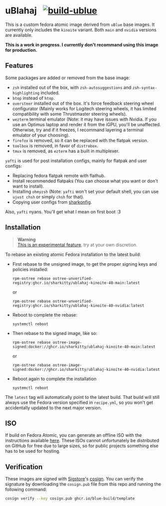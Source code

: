 # uBlahaj &nbsp; [![build-ublue](https://github.com/blue-build/template/actions/workflows/build.yml/badge.svg)](https://github.com/blue-build/template/actions/workflows/build.yml)

This is a custom fedora atomic image derived from `uBlue` base images.
It currently only includes the `kinoite` variant.
Both `main` and `nvidia` versions are available.

**This is a work in progress. I currently don't recommand using this image for production.**

## Features
Some packages are added or removed from the base image:
- `zsh` installed out of the box, with `zsh-autosuggestions` and `zsh-syntax-highlighting` included.
- `btop` instead of `htop`.
- `oversteer` installed out of the box. It's force feedback steering wheel configurator (Mainly works for Logitech steering wheels, it has limited compatibility with some Thrustmaster steering wheels).
- `wezterm` terminal emulator (Note: it may have issues with Nvidia. If you use an Optimus laptop and render it from the iGPU, you'll be unaffected. Otherwise, try and if it freezes, I recommand layering a terminal emulator of your choosing).
- `firefox` is removed, so it can be replaced with the flatpak version.
- `toolbox` is removed, in favor of `distrobox`.
- `tmux` is removed, as `ezterm` has a built in multiplexer.

`yafti` is used for post installation configs, mainly for flatpak and user configs:
- Replacing fedora flatpak remote with flathub.
- Install recommended flatpaks (You can choose what you want or don't want to install).
- Installing `ohmyzsh` (Note: `yafti` won't set your default shell, you can use `ujust chsh` or simply `chsh` for that).
- Copying user configs from [sharkonfig](https://github.com/Sharkitty/sharkonfig).

Also, `yafti` nyans. You'll get what I mean on first boot :3

## Installation

> **Warning**  
> [This is an experimental feature](https://www.fedoraproject.org/wiki/Changes/OstreeNativeContainerStable), try at your own discretion.

To rebase an existing atomic Fedora installation to the latest build:

- First rebase to the unsigned image, to get the proper signing keys and policies installed:
  ```
  rpm-ostree rebase ostree-unverified-registry:ghcr.io/sharkitty/ublahaj-kinoite-40-main:latest
  ```

  or

  ```
  rpm-ostree rebase ostree-unverified-registry:ghcr.io/sharkitty/ublahaj-kinoite-40-nvidia:latest
  ```

- Reboot to complete the rebase:
  ```
  systemctl reboot
  ```

- Then rebase to the signed image, like so:
  ```
  rpm-ostree rebase ostree-image-signed:docker://ghcr.io/sharkitty/ublahaj-kinoite-40-main:latest
  ```

  or

  ```
  rpm-ostree rebase ostree-image-signed:docker://ghcr.io/sharkitty/ublahaj-kinoite-40-nvidia:latest
  ```

- Reboot again to complete the installation
  ```
  systemctl reboot
  ```

The `latest` tag will automatically point to the latest build. That build will still always use the Fedora version specified in `recipe.yml`, so you won't get accidentally updated to the next major version.

## ISO

If build on Fedora Atomic, you can generate an offline ISO with the instructions available [here](https://blue-build.org/learn/universal-blue/#fresh-install-from-an-iso). These ISOs cannot unfortunately be distributed on GitHub for free due to large sizes, so for public projects something else has to be used for hosting.

## Verification

These images are signed with [Sigstore](https://www.sigstore.dev/)'s [cosign](https://github.com/sigstore/cosign). You can verify the signature by downloading the `cosign.pub` file from this repo and running the following command:

```bash
cosign verify --key cosign.pub ghcr.io/blue-build/template
```

